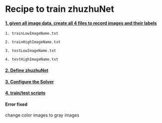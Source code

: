 Recipe to train zhuzhuNet
=========================
#### [1. given all image data, create all 4 files to record images and their labels](https://github.com/zhushun0008/myNewCaffeVersionLearning/blob/master/02createData.md)
```
1. trainLowImageName.txt

2. trainHighImageName.txt

3. testLowImageName.txt

4. testHighImageName.txt
```
#### [2. Define zhuzhuNet](https://github.com/zhushun0008/myNewCaffeVersionLearning/blob/master/03defineZhuzhuNet.md)

#### [3. Configure the Solver](https://github.com/zhushun0008/myNewCaffeVersionLearning/blob/master/04DefineSolver.md)

#### [4. train/test scripts]()


#### Error fixed
change color images to gray images
